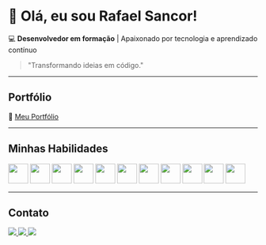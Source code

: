 # 👋 Olá, eu sou Rafael Sancor!

💻 **Desenvolvedor em formação** | Apaixonado por tecnologia e aprendizado contínuo  

> "Transformando ideias em código."

---

## Portfólio  

🔗 [Meu Portfólio](https://rafasancor.github.io/Portfolio/)

---

## Minhas Habilidades  

<p align="left">
  <img src="https://skillicons.dev/icons?i=html" height="40">
  <img src="https://skillicons.dev/icons?i=css" height="40">
  <img src="https://skillicons.dev/icons?i=javascript" height="40">
  <img src="https://skillicons.dev/icons?i=c" height="40">
  <img src="https://skillicons.dev/icons?i=mysql" height="40">
  <img src="https://skillicons.dev/icons?i=python" height="40">
  <img src="https://skillicons.dev/icons?i=figma" height="40">
  <img src="https://skillicons.dev/icons?i=git" height="40">
  <img src="https://skillicons.dev/icons?i=github" height="40">
  <img src="https://skillicons.dev/icons?i=vscode" height="40">
  <img src="https://skillicons.dev/icons?i=windows" height="40">
</p>


---

## Contato  

<p align="left">
  <a href="mailto:rafaelsancor2003@hotmail.com">
    <img src="https://skillicons.dev/icons?i=gmail&theme=light">
  </a>
  <a href="https://linkedin.com/in/rafael-sancor-dev">
    <img src="https://skillicons.dev/icons?i=linkedin">
  </a>
  <a href="https://instagram.com/rafasancor">
    <img src="https://skillicons.dev/icons?i=instagram">
  </a>
</p>
